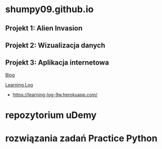 # shumpy09.github.io


Projekt 1: Alien Invasion
---

Projekt 2: Wizualizacja danych
---

Projekt 3: Aplikacja internetowa
---

[Blog](https://github.com/Shumpy09/blog)


[Learning Log](https://github.com/Shumpy09/Learning-Log)
* https://learning-log-9w.herokuapp.com/


# repozytorium uDemy

# rozwiązania zadań Practice Python
